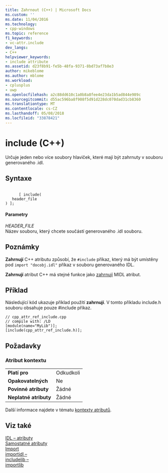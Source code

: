 ```yaml
---
title: Zahrnout (C++) | Microsoft Docs
ms.custom: ''
ms.date: 11/04/2016
ms.technology:
- cpp-windows
ms.topic: reference
f1_keywords:
- vc-attr.include
dev_langs:
- C++
helpviewer_keywords:
- include attribute
ms.assetid: d23f8b91-fe5b-48fa-9371-8bd73af7b8e3
author: mikeblome
ms.author: mblome
ms.workload:
- cplusplus
- uwp
ms.openlocfilehash: a2c88dd610c1a0b8a8fee4e23da1b5ad844e989c
ms.sourcegitcommit: d55ac596ba8f908f5d91d228dc070dad31cb8360
ms.translationtype: MT
ms.contentlocale: cs-CZ
ms.lasthandoff: 05/08/2018
ms.locfileid: "33878421"
---
```

# <a name="include-c"></a>include (C++)
Určuje jeden nebo více soubory hlaviček, které mají být zahrnuty v souboru generovaného .idl.  
  
## <a name="syntax"></a>Syntaxe  
  
```  
  
      [ include(  
   header_file  
) ];  
```  
  
#### <a name="parameters"></a>Parametry  
 *HEADER_FILE*  
 Název souboru, který chcete součástí generovaného .idl souboru.  
  
## <a name="remarks"></a>Poznámky  
 **Zahrnují** C++ atributu způsobí, že `#include` příkaz, který má být umístěny pod `import "docobj.idl"` příkaz v souboru generovaného IDL.  
  
 **Zahrnují** atribut C++ má stejné funkce jako [zahrnují](http://msdn.microsoft.com/library/windows/desktop/aa367052) MIDL atribut.  
  
## <a name="example"></a>Příklad  
 Následující kód ukazuje příklad použití **zahrnují**. V tomto příkladu include.h souboru obsahuje pouze #include příkaz.  
  
```  
// cpp_attr_ref_include.cpp  
// compile with: /LD  
[module(name="MyLib")];  
[include(cpp_attr_ref_include.h)];  
```  
  
## <a name="requirements"></a>Požadavky  
  
### <a name="attribute-context"></a>Atribut kontextu  
  
|||  
|-|-|  
|**Platí pro**|Odkudkoli|  
|**Opakovatelných**|Ne|  
|**Povinné atributy**|Žádné|  
|**Neplatné atributy**|Žádné|  
  
 Další informace najdete v tématu [kontexty atributů](../windows/attribute-contexts.md).  
  
## <a name="see-also"></a>Viz také  
 [IDL – atributy](../windows/idl-attributes.md)   
 [Samostatné atributy](../windows/stand-alone-attributes.md)   
 [Import](../windows/import.md)   
 [importidl –](../windows/importidl.md)   
 [includelib –](../windows/includelib-cpp.md)   
 [importlib](../windows/importlib.md)   
